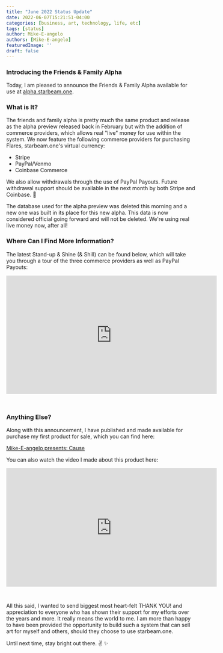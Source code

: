 ```yaml
---
title: "June 2022 Status Update"
date: 2022-06-07T15:21:51-04:00
categories: [business, art, technology, life, etc]
tags: [status]
author: Mike-E-angelo
authors: [Mike-E-angelo]
featuredImage: ''
draft: false
---
```


### Introducing the Friends & Family Alpha

Today, I am pleased to announce the Friends & Family Alpha available for use at [alpha.starbeam.one](https://alpha.starbeam.one/).

### What is It?

The friends and family alpha is pretty much the same product and release as the alpha preview released back in February but with the addition of commerce providers, which allows real "live" money for use within the system.  We now feature the following commerce providers for purchasing Flares, starbeam.one's virtual currency:

- Stripe
- PayPal/Venmo
- Coinbase Commerce

We also allow withdrawals through the use of PayPal Payouts.  Future withdrawal support should be available in the next month by both Stripe and Coinbase. 🤞

The database used for the alpha preview was deleted this morning and a new one was built in its place for this new alpha.  This data is now considered official going forward and will not be deleted.  We're using real live money now, after all!

### Where Can I Find More Information?

The latest Stand-up & Shine (& Shill) can be found below, which will take you through a tour of  the three commerce providers as well as PayPal Payouts:

<iframe width="560" height="315" src="https://www.youtube.com/embed/Pokcm5mFA8g" title="YouTube video player" frameborder="0" allow="accelerometer; autoplay; clipboard-write; encrypted-media; gyroscope; picture-in-picture" allowfullscreen style="margin-bottom: 2em"></iframe>

### Anything Else?

Along with this announcement, I have published and made available for purchase my first product for sale, which you can find here:

[Mike-E-angelo presents: Cause](https://alpha.starbeam.one/market/publishers/twitter/mike_e_angelo/cause/)

You can also watch the video I made about this product here:

<iframe width="560" height="315" src="https://www.youtube.com/embed/fQmD2TJtEe4" title="YouTube video player" frameborder="0" allow="accelerometer; autoplay; clipboard-write; encrypted-media; gyroscope; picture-in-picture" allowfullscreen style="margin-bottom: 2em"></iframe>

All this said, I wanted to send biggest most heart-felt THANK YOU! and appreciation to everyone who has shown their support for my efforts over the years and more.  It really means the world to me.  I am more than happy to have been provided the opportunity to build such a system that can sell art for myself and others, should they choose to use starbeam.one.

Until next time, stay bright out there. ✌ ✨
